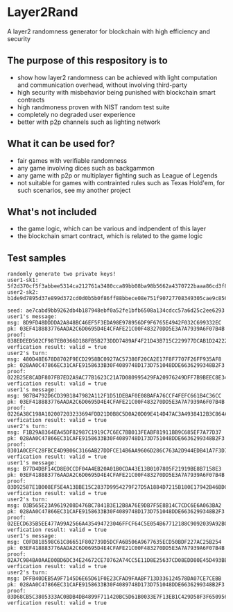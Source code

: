 # Layer2Rand
A layer2 randomness generator for blockchain with high efficiency and security

## The purpose of this respository is to
- show how layer2 randomness can be achieved with light computation and communication overhead, without involving third-party
- high security with misbehavior being punished with blockchain smart contracts
- high randmoness proven with NIST random test suite
- completely no degraded user experience
- better with p2p channels such as lighting network 

## What it can be used for?
- fair games with verifiable randomness
- any game involving dices such as backgammon
- any game with p2p or multiplayer fighting such as League of Legends
- not suitable for games with contrainted rules such as Texas Hold'em, for such scenarios, see my another project

## What's not included
- the game logic, which can be various and indpendent of this layer
- the blockchain smart contract, which is related to the game logic 

## Test samples
```console
randomly generate two private keys!
user1-sk1: 5f2d370cf5f3abbee5314ca212761a3480cca89bb08ba98b5662a4370722baaa86cd3f82b1c9d9885658e3de02f0a0932e9e
user2-sk2: b1de9d7895d37e899d372cd0d0b5b0f86ff88bbece08e751f90727708349305cae9c856f89ab6a96c4e26a5f7a6c33c94331

seed: ae7cabd9bb9262db4b187948ebf0a52fe1bfb6508a134cdcc57a6d25c2ee6293
user1's message:
msg: 8D9FD48DDDDA2A848BC46EF5F3EDA98E978956DF9F6765E4942F032C699332EC
pk: 03EF418883776AADA2C6D0695D4E4CFAFE21C00F483270DD5E3A7A7939A6F07B4B 
proof: 038EDEED502CF987EB0366D188FB5B273DDD7489AF4F21D43B715C229977DCAB1D24222BA2044C94893BF48CC4C7065A6D937AB20289E819D37588523F2B7FEA3DC2551711BAA87473A4947C9103AA0B8D
verfication result: valid = true
user2's turn:
msg: 480D48E678D8702F9ECD2958BC0927AC57380F20CA2E17F8F7707F26FF935AF8
pk: 028AA0C47866EC31CAFE9158633B30F4089748D173D751048DDE6636299348B2F3 
proof: 022B25E8CADF807FB7ED2A9AC77B1623C21A7D080995429FA20976249DFF7B9BEEC8E345CFD484BA7336165323FD089916CD3DB1DD897AF8D5F5855DC652B632088D75FEFECD6F34D69D04AC6A024ABFFA
verfication result: valid = true
user1's message:
msg: 987B4792D6CD39B1847982A112F1D51DEBAF0E08BAFA76CCF4FEFC661B4C36CC
pk: 03EF418883776AADA2C6D0695D4E4CFAFE21C00F483270DD5E3A7A7939A6F07B4B 
proof: 0226A38C198A102007203233694FDD21D0B8C5D0A20D09E414D47AC3A4938412B3C864A39FDC0FCF7E4CD998185CF52D6616397290578A3F16CC8B044080C0CB681CB1A79C021A978B5E46C75921B12DAC
verfication result: valid = true
user2's turn:
msg: F1B29A8364EA45DF82987C1919C7C6EC7BB013FEABF81911BB9C685EF7A77D37
pk: 028AA0C47866EC31CAFE9158633B30F4089748D173D751048DDE6636299348B2F3 
proof: 0301A0CEFC28FBCE4D9B06C3166AB27DDFCE14B6AA9606D286C763A2D944EDB41A7F3D75F6082B7BF4EC63BF930A3920372D393845D98626FF3686E4974A3ABC3F9D995D3854736A12E1CFB86A50FE30E7
verfication result: valid = true
user1's message:
msg: B77D4DBF14CD8E0CCDF04A4EB20A01B0CDA43E13B0107805F21919BE8B7158E3
pk: 03EF418883776AADA2C6D0695D4E4CFAFE21C00F483270DD5E3A7A7939A6F07B4B 
proof: 03D92587E1B008EF5E4A13BBE15C2837D9954279F27D5A1884D7215B180E17942B46BDCC135D5A28C289AC40D0BBC814ED7FA06D5FC1969C163A50A13EFFF1F312701921B331468C03C823BD975BE14A7E
verfication result: valid = true
user2's turn:
msg: 03B565E23A9619208D476BC7841B3E12B8A76E9DB7F5E8B14C7CDC6E6A063BA2
pk: 028AA0C47866EC31CAFE9158633B30F4089748D173D751048DDE6636299348B2F3 
proof: 02EECD635B5EE477A99A2566A435494723046FFCF64C5E054B67712188C9092039A92B0AB079A13C797F6137B7E33FE8F218D0A9A87A816335B196EED7F40F904E646D0CFAC92D951304F6334FC991B520
verfication result: valid = true
user1's message:
msg: C0FD818598C61C86651F802739D5DCFA6B506A9677635ECD50BDF227AC25B254
pk: 03EF418883776AADA2C6D0695D4E4CFAFE21C00F483270DD5E3A7A7939A6F07B4B 
proof: 02A7C984BA0AAE00BD6DC34E24672CE70762A74CC5E11D8E25637CD08EDD80E45D493BE61D650CDA34A2DEFDD9A7A087E43D8150797EF7AEDD14826F207AECD133EFBF60564DFBB970B802DA98B6932489
verfication result: valid = true
user2's turn:
msg: DFFB40DEB5A9F7145D6E65D61F0E23CFAD9FAABF713D336124578DA07CE7CEBB
pk: 028AA0C47866EC31CAFE9158633B30F4089748D173D751048DDE6636299348B2F3 
proof: 03D68CB5C3805333AC0BDB4DB4899F711420BC5D61B0033E7F13EB1C429D58F3F65095649621756FEDDAA934102DD201E05A2A729FA358E35007172CB765B31A0AF1B8DF76225F5F490C655497F24670A2
verfication result: valid = true
```
